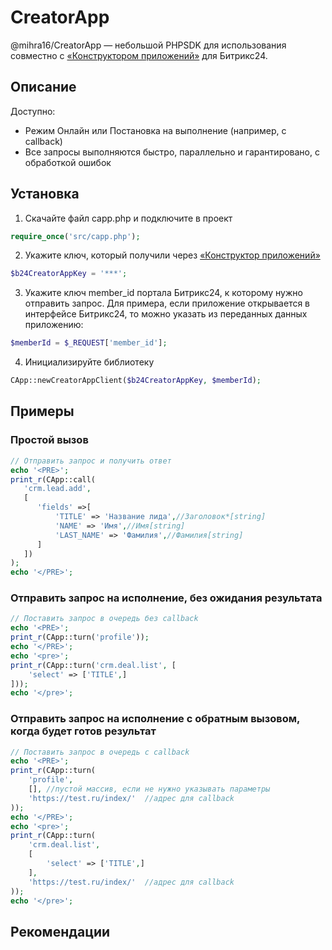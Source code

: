 # CreatorApp

@mihra16/CreatorApp — небольшой PHPSDK для использования совместно с <a href="https://www.bitrix24.ru/apps/app/tunepage.app_creator/" target="_blank">«Конструктором приложений»</a> для Битрикс24.


## Описание
Доступно:
<ul>
<li>Режим Онлайн или Постановка на выполнение (например, с callback)</li>
<li>Все запросы выполняются быстро, параллельно и гарантировано, с обработкой ошибок</li>
</ul>


## Установка

1. Cкачайте файл capp.php и подключите в проект
```php
require_once('src/capp.php');
```

2. Укажите ключ, который получили через <a href="https://www.bitrix24.ru/apps/app/tunepage.app_creator/" target="_blank">«Конструктор приложений»</a>
```php
$b24CreatorAppKey = '***';
```

3. Укажите ключ member_id портала Битрикс24, к которому нужно отправить запрос. Для примера, если приложение открывается в интерфейсе Битрикс24, то можно указать из переданных данных приложению:
```php
$memberId = $_REQUEST['member_id'];
```

4. Инициализируйте библиотеку
```php
CApp::newCreatorAppClient($b24CreatorAppKey, $memberId);
```


## Примеры 

### Простой вызов

```php
// Отправить запрос и получить ответ
echo '<PRE>';
print_r(CApp::call(
   'crm.lead.add',
   [
      'fields' =>[
          'TITLE' => 'Название лида',//Заголовок*[string]
          'NAME' => 'Имя',//Имя[string]
          'LAST_NAME' => 'Фамилия',//Фамилия[string]
      ]
   ])
);
echo '</PRE>';
```

### Отправить запрос на исполнение, без ожидания результата
```php
// Поставить запрос в очередь без callback
echo '<PRE>';
print_r(CApp::turn('profile'));
echo '</PRE>';
echo '<pre>';
print_r(CApp::turn('crm.deal.list', [
    'select' => ['TITLE',]
]));
echo '</pre>';
```


### Отправить запрос на исполнение с обратным вызовом, когда будет готов результат 
```php
// Поставить запрос в очередь c callback
echo '<PRE>';
print_r(CApp::turn(
    'profile', 
    [], //пустой массив, если не нужно указывать параметры
    'https://test.ru/index/'  //адрес для callback
));
echo '</PRE>';
echo '<pre>';
print_r(CApp::turn(
    'crm.deal.list', 
    [
        'select' => ['TITLE',]
    ],
    'https://test.ru/index/'  //адрес для callback
));
echo '</pre>';
```

## Рекомендации


